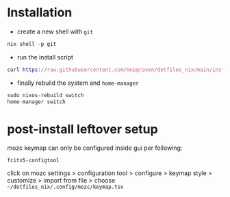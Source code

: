 # Installation

- create a new shell with `git`

```nix
nix-shell -p git
```

- run the install script

```nix
curl https://raw.githubusercontent.com/mnpqraven/dotfiles_nix/main/install.sh | sh -
```

- finally rebuild the system and `home-manager`

```nix
sudo nixos-rebuild switch
home-manager switch
```

# post-install leftover setup

mozc keymap can only be configured inside gui per following:

```
fcitx5-configtool

```

click on mozc settings > configuration tool > configure > keymap style >
customize > import from file > choose `~/dotfiles_nix/.config/mozc/keymap.tsv`
